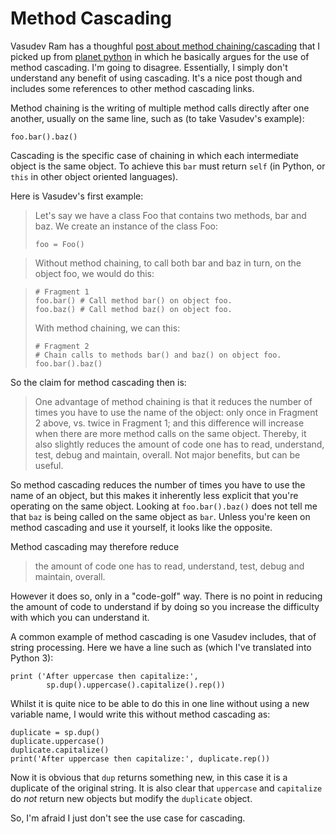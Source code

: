 <!--
.. title: Method Cascading
.. slug: method-cascading
.. date: 2016-02-23 14:54:35 UTC
.. tags:
.. category:
.. link:
.. description:
.. type: text
-->

# Method Cascading

Vasudev Ram has a thoughful [post about method chaining/cascading](http://jugad2.blogspot.co.uk/2016/02/examples-of-method-chaining-in-python.html)
that I picked up from [planet python](http://planetpython.org/) in which he
basically argues for the use of method cascading. I'm going to disagree.
Essentially, I simply don't understand any benefit of using cascading. It's a
nice post though and includes some references to other method cascading links.

Method chaining is the writing of multiple method calls directly after one
another, usually on the same line, such as (to take Vasudev's example):

    foo.bar().baz()

Cascading is the specific case of chaining in which each intermediate object
is the same object. To achieve this `bar` must return `self` (in Python, or
`this` in other object oriented languages).

Here is Vasudev's first example:

> Let's say we have a class Foo that contains two methods, bar and baz.
> We create an instance of the class Foo:
>
>     foo = Foo()

> Without method chaining, to call both bar and baz in turn, on the object foo, we would do this:

>     # Fragment 1
>     foo.bar() # Call method bar() on object foo.
>     foo.baz() # Call method baz() on object foo.
>
> With method chaining, we can this:
>
>     # Fragment 2
>     # Chain calls to methods bar() and baz() on object foo.
>     foo.bar().baz()

So the claim for method cascading then is:

> One advantage of method chaining is that it reduces the number of times you
> have to use the name of the object: only once in Fragment 2 above, vs. twice
> in Fragment 1; and this difference will increase when there are more method
> calls on the same object. Thereby, it also slightly reduces the amount of code
> one has to read, understand, test, debug and maintain, overall.
> Not major benefits, but can be useful.

So method cascading reduces the number of times you have to use the name of an
object, but this makes it inherently less explicit that you're operating on the
same object. Looking at `foo.bar().baz()` does not tell me that `baz` is being
called on the same object as `bar`. Unless you're keen on method cascading and
use it yourself, it looks like the opposite.

Method cascading may therefore reduce

 >  the amount of code one has to read, understand, test, debug and maintain, overall.

However it does so, only in a "code-golf" way. There is no point in reducing
the amount of code to understand if by doing so you increase the difficulty with
which you can understand it.

A common example of method cascading is one Vasudev includes, that of string
processing. Here we have a line such as (which I've translated into Python 3):

    print ('After uppercase then capitalize:',
            sp.dup().uppercase().capitalize().rep())

Whilst it is quite nice to be able to do this in one line without using a new
variable name, I would write this without method cascading as:

    duplicate = sp.dup()
    duplicate.uppercase()
    duplicate.capitalize()
    print('After uppercase then capitalize:', duplicate.rep())

Now it is obvious that `dup` returns something new, in this case it is a
duplicate of the original string. It is also clear that `uppercase` and
`capitalize` do *not* return new objects but modify the `duplicate` object.

So, I'm afraid I just don't see the use case for cascading.
